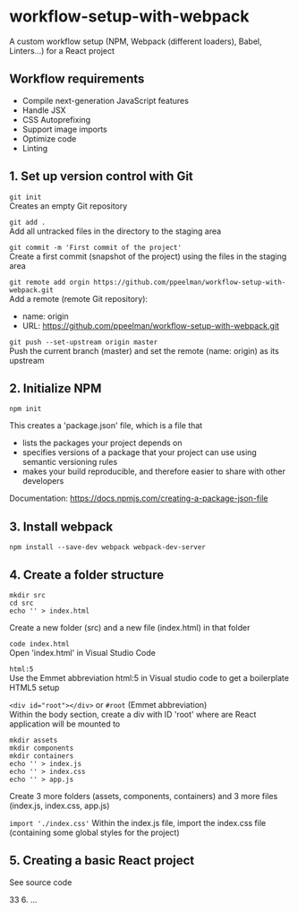 # workflow-setup-with-webpack
A custom workflow setup (NPM, Webpack (different loaders), Babel, Linters...) for a React project

## Workflow requirements
* Compile next-generation JavaScript features
* Handle JSX
* CSS Autoprefixing
* Support image imports
* Optimize code
* Linting

## 1. Set up version control with Git
`git init`  
Creates an empty Git repository


`git add .`  
Add all untracked files in the directory to the staging area


`git commit -m 'First commit of the project'`  
Create a first commit (snapshot of the project) using the files in the staging area


`git remote add orgin https://github.com/ppeelman/workflow-setup-with-webpack.git`  
Add a remote (remote Git repository):
* name: origin
* URL: https://github.com/ppeelman/workflow-setup-with-webpack.git


`git push --set-upstream origin master`  
Push the current branch (master) and set the remote (name: origin) as its upstream



## 2. Initialize NPM
`npm init`

This creates a 'package.json' file, which is a file that

* lists the packages your project depends on
* specifies versions of a package that your project can use using semantic versioning rules
* makes your build reproducible, and therefore easier to share with other developers

Documentation: https://docs.npmjs.com/creating-a-package-json-file

## 3. Install webpack
`npm install --save-dev webpack webpack-dev-server`

## 4. Create a folder structure
~~~~
mkdir src
cd src
echo '' > index.html
~~~~
Create a new folder (src) and a new file (index.html) in that folder

`code index.html`  
Open 'index.html' in Visual Studio Code

`html:5`  
Use the Emmet abbreviation html:5 in Visual studio code to get a boilerplate HTML5 setup

`<div id="root"></div>` or `#root` (Emmet abbreviation)  
Within the body section, create a div with ID 'root' where are React application will be mounted to

~~~~
mkdir assets
mkdir components
mkdir containers
echo '' > index.js
echo '' > index.css
echo '' > app.js
~~~~  
Create 3 more folders (assets, components, containers) and 3 more files (index.js, index.css, app.js)

`import './index.css'`
Within the index.js file, import the index.css file (containing some global styles for the project)

## 5. Creating a basic React project
See source code

33 6. ...

